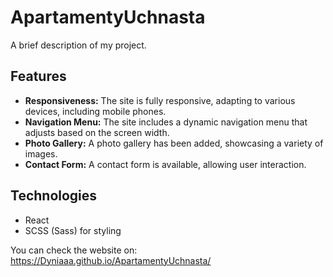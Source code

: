 # ApartamentyUchnasta

A brief description of my project.

## Features

- **Responsiveness:** The site is fully responsive, adapting to various devices, including mobile phones.
- **Navigation Menu:** The site includes a dynamic navigation menu that adjusts based on the screen width.
- **Photo Gallery:** A photo gallery has been added, showcasing a variety of images.
- **Contact Form:** A contact form is available, allowing user interaction.

## Technologies

- React
- SCSS (Sass) for styling



You can check the website on: https://Dyniaaa.github.io/ApartamentyUchnasta/
